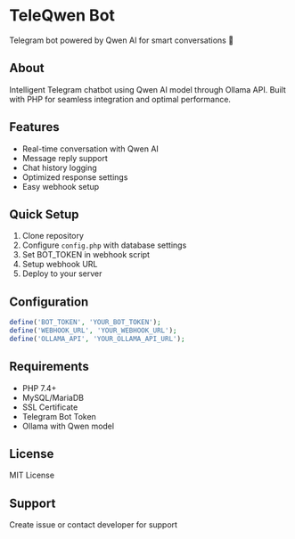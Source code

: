 # TeleQwen Bot

Telegram bot powered by Qwen AI for smart conversations 🤖

## About
Intelligent Telegram chatbot using Qwen AI model through Ollama API. Built with PHP for seamless integration and optimal performance.

## Features
- Real-time conversation with Qwen AI
- Message reply support
- Chat history logging
- Optimized response settings
- Easy webhook setup

## Quick Setup
1. Clone repository
2. Configure `config.php` with database settings
3. Set BOT_TOKEN in webhook script
4. Setup webhook URL
5. Deploy to your server

## Configuration
```php
define('BOT_TOKEN', 'YOUR_BOT_TOKEN');
define('WEBHOOK_URL', 'YOUR_WEBHOOK_URL');
define('OLLAMA_API', 'YOUR_OLLAMA_API_URL');
```

## Requirements
- PHP 7.4+
- MySQL/MariaDB
- SSL Certificate
- Telegram Bot Token
- Ollama with Qwen model

## License
MIT License

## Support
Create issue or contact developer for support

